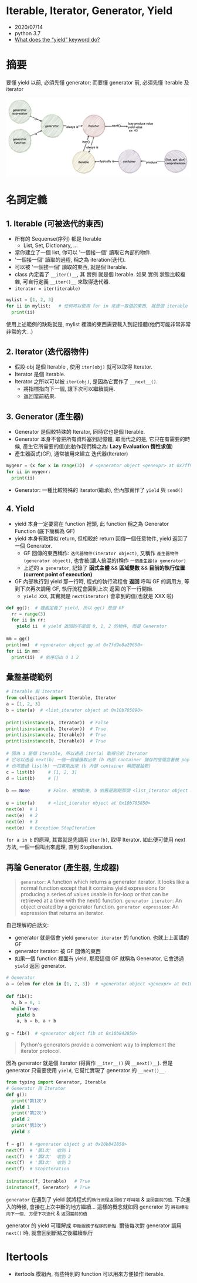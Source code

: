 # Iterable, Iterator, Generator, Yield

- 2020/07/14
- python 3.7
- [What does the “yield” keyword do?](https://stackoverflow.com/questions/231767/what-does-the-yield-keyword-do/231855#231855)



# 摘要

要懂 yield 以前, 必須先懂 generator; 而要懂 generator 前, 必須先懂 iterable 及 iterator

![generator_iterator_iterable](../img/iterator_generator.png)



# 名詞定義

## 1. Iterable (可被迭代的東西)

- 所有的 Sequense(序列) 都是 Iterable
  - List, Set, Dictionary, ...
- 當你建立了一個 list, 你可以 '一個接一個' 讀取它內部的物件.
- '一個接一個' 讀取的過程, 稱之為 iteration(迭代).
- 可以被 '一個接一個' 讀取的東西, 就是個 Iterable.
- class 內定義了 `__iter()__`, 其 實例 就是個 Iterable. 如果 實例 狀態比較複雜, 可自行定義 `__iter()__` 來取得迭代器.
- `iterator = iter(iterable)`

```py
mylist = [1, 2, 3]
for ii in mylist:   # 任何可以使用 for in 來逐一取值的東西, 就是個 iterable (string, list, set, dict, ...)
  print(ii)
```

使用上述範例的缺點就是, mylist 裡頭的東西需要載入到記憶體(他們可能非常非常非常的大...)


## 2. Iterator (迭代器物件)

- 假設 obj 是個 Iterable , 使用 `iter(obj)` 就可以取得 Iterator.
- Iterator 是個 Iterable.
- Iterator 之所以可以被 `iter(obj)`, 是因為它實作了 `__next__()`.
    - 將指標指向下一個, 讓下次可以繼續調用.
    - 返回當前結果.

## 3. Generator (產生器)

- Generator 是個較特殊的 Iterator, 同時它也是個 Iterable.
- Generator 本身不會把所有資料塞到記憶體, 取而代之的是, 它只在有需要的時候, 產生它所需要的值(此動作我們稱之為: **Lazy Evaluation 惰性求值**)
- 產生器函式(GF), 通常被用來建立 迭代器(Iterator)

```py
mygenr = (x for x in range(3))  # <generator object <genexpr> at 0x7ff92814f450>
for ii in mygenr:
  print(ii)
```

- Generator: 一種比較特殊的 Iterator(繼承), 但內部實作了 `yield` 與 `send()`

## 4. Yield

- yield 本身一定要寫在 function 裡頭, 此 function 稱之為 Generator Function (底下簡稱為 GF)
- yield 本身有點類似 return, 但相較於 return 回傳一個任意物件, yield 返回了一個 Generator.
  - GF 回傳的東西稱作: `迭代器物件(iterator object)`, 又稱作 `產生器物件(generator object)`, 也會被(讓人搞混的)稱作 `一個產生器(a generator)`
  - 上述的 `a generator`, 記錄了 **函式主體** && **區域變數** && **目前的執行位置(current point of execution)**
- GF 內部執行到 yield 那一行時, 程式的執行流程會 **返回** 呼叫 GF 的調用方, 等到下次再次調用 GF, 執行流程會回到上次 返回 的下一行開始.
  - `yield XXX`, 其實就是 `next(iterator)` 會拿到的值(也就是 XXX 啦)

```py
def gg():  # 裡面定義了 yield, 所以 gg() 是個 GF
  rr = range(3)
  for ii in rr:
    yield ii  # yield 返回的不是個 0, 1, 2 的物件, 而是 Generator

mm = gg()
print(mm)  # <generator object gg at 0x7fd9e8a29650>
for ii in mm:
  print(ii)  # 依序印出 0 1 2
```


## 彙整基礎範例

```python
# Iterable 與 Iterator
from collections import Iterable, Iterator
a = [1, 2, 3]
b = iter(a)  # <list_iterator object at 0x10b705890>

print(isinstance(a, Iterator))  # False
print(isinstance(b, Iterator))  # True
print(isinstance(a, Iterable))  # True
print(isinstance(b, Iterable))  # True

# 因為 a 是個 iterable, 所以透過 iter(a) 取得它的 Iterator
# 它可以透過 next(b) 一個一個慢慢取出來 (b 內部 container 儲存的值隱含著被 pop 掉了)
# 也可透過 list(b) 一口氣取出來 (b 內部 container 瞬間被抽乾)
c = list(b)     # [1, 2, 3]
d = list(b)     # []

b == None       # False. 被抽乾後, b 依舊是剛剛那個 <list_iterator object at 0x10b705890>

e = iter(a)     # <list_iterator object at 0x10b705850>
next(e)  # 1
next(e)  # 2
next(e)  # 3
next(e)  # Exception StopIteration
```

`for a in b` 的原理, 其實就是先調用 `iter(b)`, 取得 Iterator. 如此便可使用 next 方法, 一個一個叫出來處理, 直到 StopIteration.



## 再論 Generator (產生器, 生成器)

> `generator`: A function which returns a generator iterator. It looks like a normal function except that it contains yield expressions for producing a series of values usable in for-loop or that can be retrieved at a time with the next() function.
> `generator iterator`: An object created by a generator function.
> `generator expression`: An expression that returns an iterator.

自己理解的白話文:

- generator 就是個會 yield `generator iterator` 的 function. 也就上上面講的 GF
- generator iterator: 被 GF 回傳的東西
- 如果一個 function 裡面有 yield, 那麼這個 GF 就稱為 Generator, 它會透過 `yield` 返回 generator.

```python
# Generator
a = (elem for elem in [1, 2, 3])  # <generator object <genexpr> at 0x10b842950>

def fib():
  a, b = 0, 1
  while True:
    yield b
    a, b = b, a + b

g = fib()  # <generator object fib at 0x10b842850>
```

> Python's generators provide a convenient way to implement the iterator protocol.

因為 generator 就是個 iterator (得實作 `__iter__()` 與 `__next()__`). 但是 generator 只需要使用 `yield`, 它幫忙實現了 generator 的 `__next()__`.


```python
from typing import Generator, Iterable
# Generator 與 Iterator
def g():
  print('第1次')
  yield 1
  print('第2次')
  yield 2
  print('第3次')
  yield 3

f = g()  # <generator object g at 0x10b842850>
next(f)  # '第1次'  收到 1
next(f)  # '第2次'  收到 2
next(f)  # '第3次'  收到 3
next(f)  # StopIteration

isinstance(f, Iterable)   # True
isinstance(f, Generator)  # True
```

`generator` 在遇到了 yield 就將程式的`執行流程返回給了呼叫端` & `返回當前的值`. 下次進入的時候, 會接在上次中斷的地方繼續...  這樣的概念就如同 generator 的 `將指標指向下一個, 方便下次迭代` & `返回當前的值`

generator 的 yield 可理解成 `中斷服務子程序的斷點`. 爾後每次對 generator 調用 `next()` 時, 就會回到斷點之後繼續執行



# Itertools

- itertools 模組內, 有些特別的 function 可以用來方便操作 iterable.



